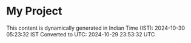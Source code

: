 # My Project

This content is dynamically generated in Indian Time (IST): 2024-10-30 05:23:32 IST
Converted to UTC: 2024-10-29 23:53:32 UTC
